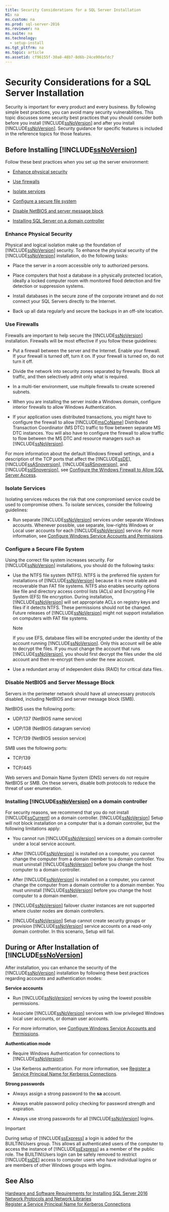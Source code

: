 ```yaml
---
title: Security Considerations for a SQL Server Installation
H1: na
ms.custom: na
ms.prod: sql-server-2016
ms.reviewer: na
ms.suite: na
ms.technology: 
  - setup-install
ms.tgt_pltfrm: na
ms.topic: article
ms.assetid: cf96155f-30a8-48b7-8d6b-24ce90dafdc7
---
```

# Security Considerations for a SQL Server Installation
  Security is important for every product and every business. By following simple best practices, you can avoid many security vulnerabilities. This topic discusses some security best practices that you should consider both before you install [!INCLUDE[ssNoVersion](../../Token/Other/ssNoVersion_md.md)] and after you install [!INCLUDE[ssNoVersion](../../Token/Other/ssNoVersion_md.md)]. Security guidance for specific features is included in the reference topics for those features.  
  
## Before Installing [!INCLUDE[ssNoVersion](../../Token/Other/ssNoVersion_md.md)]  
 Follow these best practices when you set up the server environment:  
  
-   [Enhance physical security](#physical_security)  
  
-   [Use firewalls](#firewalls)  
  
-   [Isolate services](#isolated_services)  
  
-   [Configure a secure file system](#sa_with_least_privileges)  
  
-   [Disable NetBIOS and server message block](#disabled_protocols)  
  
-   [Installing SQL Server on a domain controller](../../Topics/TopicNameContainA/Security-Considerations-for-a-SQL-Server-Installation.md#Install_DC)  
  
###  <a name="physical_security"></a> Enhance Physical Security  
 Physical and logical isolation make up the foundation of [!INCLUDE[ssNoVersion](../../Token/Other/ssNoVersion_md.md)] security. To enhance the physical security of the [!INCLUDE[ssNoVersion](../../Token/Other/ssNoVersion_md.md)] installation, do the following tasks:  
  
-   Place the server in a room accessible only to authorized persons.  
  
-   Place computers that host a database in a physically protected location, ideally a locked computer room with monitored flood detection and fire detection or suppression systems.  
  
-   Install databases in the secure zone of the corporate intranet and do not connect your SQL Servers directly to the Internet.  
  
-   Back up all data regularly and secure the backups in an off\-site location.  
  
###  <a name="firewalls"></a> Use Firewalls  
 Firewalls are important to help secure the [!INCLUDE[ssNoVersion](../../Token/Other/ssNoVersion_md.md)] installation. Firewalls will be most effective if you follow these guidelines:  
  
-   Put a firewall between the server and the Internet. Enable your firewall. If your firewall is turned off, turn it on. If your firewall is turned on, do not turn it off.  
  
-   Divide the network into security zones separated by firewalls. Block all traffic, and then selectively admit only what is required.  
  
-   In a multi\-tier environment, use multiple firewalls to create screened subnets.  
  
-   When you are installing the server inside a Windows domain, configure interior firewalls to allow Windows Authentication.  
  
-   If your application uses distributed transactions, you might have to configure the firewall to allow [!INCLUDE[msCoName](../../Token/Other/msCoName_md.md)] Distributed Transaction Coordinator \(MS DTC\) traffic to flow between separate MS DTC instances. You will also have to configure the firewall to allow traffic to flow between the MS DTC and resource managers such as [!INCLUDE[ssNoVersion](../../Token/Other/ssNoVersion_md.md)].  
  
 For more information about the default Windows firewall settings, and a description of the TCP ports that affect the [!INCLUDE[ssDE](../../Token/Other/ssDE_md.md)], [!INCLUDE[ssASnoversion](../../Token/Other/ssASnoversion_md.md)], [!INCLUDE[ssRSnoversion](../../Token/Other/ssRSnoversion_md.md)], and [!INCLUDE[ssISnoversion](../../Token/Other/ssISnoversion_md.md)], see [Configure the Windows Firewall to Allow SQL Server Access](../../Topics/TopicNameNotContainA/Configure-the-Windows-Firewall-to-Allow-SQL-Server-Access.md).  
  
###  <a name="isolated_services"></a> Isolate Services  
 Isolating services reduces the risk that one compromised service could be used to compromise others. To isolate services, consider the following guidelines:  
  
-   Run separate [!INCLUDE[ssNoVersion](../../Token/Other/ssNoVersion_md.md)] services under separate Windows accounts. Whenever possible, use separate, low\-rights Windows or Local user accounts for each [!INCLUDE[ssNoVersion](../../Token/Other/ssNoVersion_md.md)] service. For more information, see [Configure Windows Service Accounts and Permissions](../../Topics/TopicNameNotContainA/Configure-Windows-Service-Accounts-and-Permissions.md).  
  
###  <a name="sa_with_least_privileges"></a> Configure a Secure File System  
 Using the correct file system increases security. For [!INCLUDE[ssNoVersion](../../Token/Other/ssNoVersion_md.md)] installations, you should do the following tasks:  
  
-   Use the NTFS file system \(NTFS\). NTFS is the preferred file system for installations of [!INCLUDE[ssNoVersion](../../Token/Other/ssNoVersion_md.md)] because it is more stable and recoverable than FAT file systems. NTFS also enables security options like file and directory access control lists \(ACLs\) and Encrypting File System \(EFS\) file encryption. During installation, [!INCLUDE[ssNoVersion](../../Token/Other/ssNoVersion_md.md)] will set appropriate ACLs on registry keys and files if it detects NTFS. These permissions should not be changed. Future releases of [!INCLUDE[ssNoVersion](../../Token/Other/ssNoVersion_md.md)] might not support installation on computers with FAT file systems.  
  
    > [!NOTE]  
    >  If you use EFS, database files will be encrypted under the identity of the account running [!INCLUDE[ssNoVersion](../../Token/Other/ssNoVersion_md.md)]. Only this account will be able to decrypt the files. If you must change the account that runs [!INCLUDE[ssNoVersion](../../Token/Other/ssNoVersion_md.md)], you should first decrypt the files under the old account and then re\-encrypt them under the new account.  
  
-   Use a redundant array of independent disks \(RAID\) for critical data files.  
  
###  <a name="disabled_protocols"></a> Disable NetBIOS and Server Message Block  
 Servers in the perimeter network should have all unnecessary protocols disabled, including NetBIOS and server message block \(SMB\).  
  
 NetBIOS uses the following ports:  
  
-   UDP\/137 \(NetBIOS name service\)  
  
-   UDP\/138 \(NetBIOS datagram service\)  
  
-   TCP\/139 \(NetBIOS session service\)  
  
 SMB uses the following ports:  
  
-   TCP\/139  
  
-   TCP\/445  
  
 Web servers and Domain Name System \(DNS\) servers do not require NetBIOS or SMB. On these servers, disable both protocols to reduce the threat of user enumeration.  
  
###  <a name="Install_DC"></a> Installing [!INCLUDE[ssNoVersion](../../Token/Other/ssNoVersion_md.md)] on a domain controller  
 For security reasons, we recommend that you do not install [!INCLUDE[ssCurrent](../../Token/Other/ssCurrent_md.md)] on a domain controller. [!INCLUDE[ssNoVersion](../../Token/Other/ssNoVersion_md.md)] Setup will not block installation on a computer that is a domain controller, but the following limitations apply:  
  
-   You cannot run [!INCLUDE[ssNoVersion](../../Token/Other/ssNoVersion_md.md)] services on a domain controller under a local service account.  
  
-   After [!INCLUDE[ssNoVersion](../../Token/Other/ssNoVersion_md.md)] is installed on a computer, you cannot change the computer from a domain member to a domain controller. You must uninstall [!INCLUDE[ssNoVersion](../../Token/Other/ssNoVersion_md.md)] before you change the host computer to a domain controller.  
  
-   After [!INCLUDE[ssNoVersion](../../Token/Other/ssNoVersion_md.md)] is installed on a computer, you cannot change the computer from a domain controller to a domain member. You must uninstall [!INCLUDE[ssNoVersion](../../Token/Other/ssNoVersion_md.md)] before you change the host computer to a domain member.  
  
-   [!INCLUDE[ssNoVersion](../../Token/Other/ssNoVersion_md.md)] failover cluster instances are not supported where cluster nodes are domain controllers.  
  
-   [!INCLUDE[ssNoVersion](../../Token/Other/ssNoVersion_md.md)] Setup cannot create security groups or provision [!INCLUDE[ssNoVersion](../../Token/Other/ssNoVersion_md.md)] service accounts on a read\-only domain controller. In this scenario, Setup will fail.  
  
## During or After Installation of [!INCLUDE[ssNoVersion](../../Token/Other/ssNoVersion_md.md)]  
 After installation, you can enhance the security of the [!INCLUDE[ssNoVersion](../../Token/Other/ssNoVersion_md.md)] installation by following these best practices regarding accounts and authentication modes:  
  
 **Service accounts**  
  
-   Run [!INCLUDE[ssNoVersion](../../Token/Other/ssNoVersion_md.md)] services by using the lowest possible permissions.  
  
-   Associate [!INCLUDE[ssNoVersion](../../Token/Other/ssNoVersion_md.md)] services with low privileged Windows local user accounts, or domain user accounts.  
  
-   For more information, see [Configure Windows Service Accounts and Permissions](../../Topics/TopicNameNotContainA/Configure-Windows-Service-Accounts-and-Permissions.md).  
  
 **Authentication mode**  
  
-   Require Windows Authentication for connections to [!INCLUDE[ssNoVersion](../../Token/Other/ssNoVersion_md.md)].  
  
-   Use Kerberos authentication. For more information, see [Register a Service Principal Name for Kerberos Connections](../../Topics/TopicNameContainA/Register-a-Service-Principal-Name-for-Kerberos-Connections.md).  
  
 **Strong passwords**  
  
-   Always assign a strong password to the **sa** account.  
  
-   Always enable password policy checking for password strength and expiration.  
  
-   Always use strong passwords for all [!INCLUDE[ssNoVersion](../../Token/Other/ssNoVersion_md.md)] logins.  
  
> [!IMPORTANT]  
>  During setup of [!INCLUDE[ssExpress](../../Token/Other/ssExpress_md.md)] a login is added for the BUILTIN\\Users group. This allows all authenticated users of the computer to access the instance of [!INCLUDE[ssExpress](../../Token/Other/ssExpress_md.md)] as a member of the public role. The BUILTIN\\Users login can be safely removed to restrict [!INCLUDE[ssDE](../../Token/Other/ssDE_md.md)] access to computer users who have individual logins or are members of other Windows groups with logins.  
  
## See Also  
 [Hardware and Software Requirements for Installing SQL Server 2016](../../Topics/TopicNameNotContainA/Hardware-and-Software-Requirements-for-Installing-SQL-Server-2016.md)   
 [Network Protocols and Network Libraries](../../Topics/TopicNameNotContainA/Network-Protocols-and-Network-Libraries.md)   
 [Register a Service Principal Name for Kerberos Connections](../../Topics/TopicNameContainA/Register-a-Service-Principal-Name-for-Kerberos-Connections.md)  
  
  